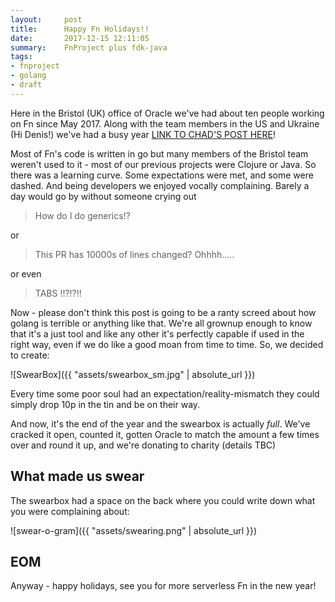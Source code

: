 ```yaml
---
layout:     post
title:      Happy Fn Holidays!!
date:       2017-12-15 12:11:05
summary:    FnProject plus fdk-java
tags:
- fnproject
- golang
- draft
---
```


Here in the Bristol (UK) office of Oracle we've had about ten people working on Fn since May 2017. Along with the team members in the US and Ukraine (Hi Denis!) we've had a busy year [LINK TO CHAD'S POST HERE]()!

Most of Fn's code is written in go but many members of the Bristol team weren't used to it - most of our previous projects were Clojure or Java. So there was a learning curve. Some expectations were met, and some were dashed. And being developers we enjoyed vocally complaining. Barely a day would go by without someone crying out

> How do I do generics!?

or

> This PR has 10000s of lines changed? Ohhhh.....

or even

> TABS !!?!?!!

Now - please don't think this post is going to be a ranty screed about how golang is terrible or anything like that. We're all grownup enough to know that it's a just tool and like any other it's perfectly capable if used in the right way, even if we do like a good moan from time to time. So, we decided to create:

![SwearBox]({{ "assets/swearbox_sm.jpg" | absolute_url }})

Every time some poor soul had an expectation/reality-mismatch they could simply drop 10p in the tin and be on their way.

And now, it's the end of the year and the swearbox is actually *full*. We've cracked it open, counted it, gotten Oracle to match the amount a few times over and round it up, and we're donating to charity (details TBC)

## What made us swear

The swearbox had a space on the back where you could write down what you were complaining about:

![swear-o-gram]({{ "assets/swearing.png" | absolute_url }})


## EOM

Anyway - happy holidays, see you for more serverless Fn in the new year!
